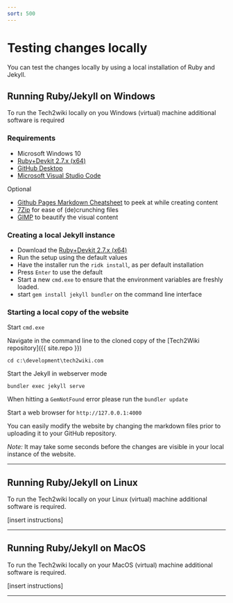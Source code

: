 ```yaml
---
sort: 500
---
```

# Testing changes locally

You can test the changes locally by using a local installation of Ruby and Jekyll.

## Running Ruby/Jekyll on Windows

To run the Tech2wiki locally on you Windows (virtual) machine additional software is required
### Requirements

*   Microsoft Windows 10
*   [Ruby+Devkit 2.7.x (x64)](https://github.com/oneclick/rubyinstaller2/releases/download/RubyInstaller-2.7.2-1/rubyinstaller-devkit-2.7.2-1-x64.exe)
*   [GitHub Desktop](https://central.github.com/deployments/desktop/desktop/latest/win32)
*   [Microsoft Visual Studio Code](https://code.visualstudio.com/docs/?dv=win)

Optional
*   [Github Pages Markdown Cheatsheet](/assets/pdf/markdown-cheatsheet-online.pdf) to peek at while creating content
*   [7Zip](https://www.7-zip.org/download.html) for ease of (de)crunching files
*   [GIMP](https://download.gimp.org/pub/gimp/v2.10/windows/) to beautify the visual content


### Creating a local Jekyll instance

*   Download the [Ruby+Devkit 2.7.x (x64)](https://github.com/oneclick/rubyinstaller2/releases/download/RubyInstaller-2.7.2-1/rubyinstaller-devkit-2.7.2-1-x64.exe)
*   Run the setup using the default values
*   Have the installer run the `ridk install`, as per default installation
*   Press `Enter` to use the default
*   Start a new `cmd.exe` to ensure that the environment variables are freshly loaded.
*   start `gem install jekyll bundler` on the command line interface

### Starting a local copy of the website

Start `cmd.exe`

Navigate in the command line to the cloned copy of the [Tech2Wiki repository]({{ site.repo }})

`cd c:\development\tech2wiki.com`

Start the Jekyll in webserver mode

`bundler exec jekyll serve`

When hitting a `GemNotFound` error please run the `bundler update`

Start a web browser for `http://127.0.0.1:4000`

You can easily modify the website by changing the markdown files prior to uploading it to your GitHub repository.

_Note:_ It may take some seconds before the changes are visible in your local instance of the website.

---
## Running Ruby/Jekyll on Linux

To run the Tech2wiki locally on your Linux (virtual) machine additional software is required.

[insert instructions]

---
## Running Ruby/Jekyll on MacOS

To run the Tech2wiki locally on your MacOS (virtual) machine additional software is required.

[insert instructions]

---